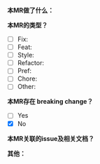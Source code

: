 **本MR做了什么：**

[^注释]: - 你做了哪些功能
[^注释]: - 或者修复了哪些bug
[^注释]: - 或者优化了什么东西

**本MR的类型？**
[^注释]: 记得在你mr的类型()中填入x
- [ ] Fix:
- [ ] Feat:
- [ ] Style:
- [ ] Refactor:
- [ ] Pref:
- [ ] Chore:
- [ ] Other:

**本MR存在 breaking change？**

- [ ] Yes
- [x] No

[^注释]: 如果是yes请说明理由

**本MR关联的issue及相关文档？**

[^注释]: Fix #56 或者`jira的地址`

**其他：**

[^注释]: 其他需要说明的东西可以写在这里

